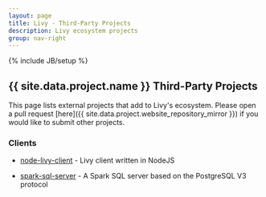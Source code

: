 ```yaml
---
layout: page
title: Livy - Third-Party Projects
description: Livy ecosystem projects
group: nav-right
---
```

<!--
{% comment %}
Licensed to the Apache Software Foundation (ASF) under one or more
contributor license agreements.  See the NOTICE file distributed with
this work for additional information regarding copyright ownership.
The ASF licenses this file to you under the Apache License, Version 2.0
(the "License"); you may not use this file except in compliance with
the License.  You may obtain a copy of the License at

http://www.apache.org/licenses/LICENSE-2.0

Unless required by applicable law or agreed to in writing, software
distributed under the License is distributed on an "AS IS" BASIS,
WITHOUT WARRANTIES OR CONDITIONS OF ANY KIND, either express or implied.
See the License for the specific language governing permissions and
limitations under the License.
{% endcomment %}
-->

{% include JB/setup %}

## {{ site.data.project.name }} Third-Party Projects

This page lists external projects that add to Livy's ecosystem.
Please open a pull request [here]({{ site.data.project.website_repository_mirror }}) if you would like to submit other projects.

### Clients

* [node-livy-client](https://www.npmjs.com/package/node-livy-client) - Livy client written in NodeJS

* [spark-sql-server](https://github.com/maropu/spark-sql-server) - A Spark SQL server based on the PostgreSQL V3 protocol

